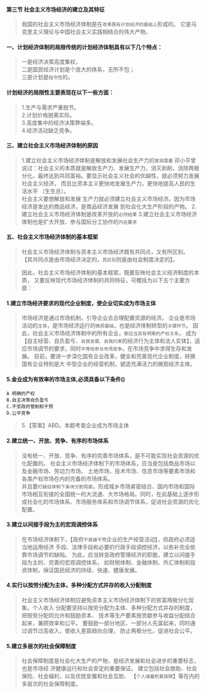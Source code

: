 #### 第三节 社会主义市场经济的建立及其特征
>   我国的社会主义市场经济体制是在`改革既有计划经济的基础上`形成的。
    它是马克思主义理论与中国社会主义实践相结合的伟大产物。
    
#### 一、计划经济体制的局限传统的计划经济体制具有以下几个特点：
>   一是经济决策高度集权，  
    二是国民经济计划是个庞大的体系，无所不包；   
    三是计划是`指令性`的。   

#### 计划经济的局限性主要表现在以下一些方面：
>   1.生产与需求严重脱节。    
    2.计划价格脱离实际。    
    3.高度集中的经济决策弊端多。    
    4.经济活动缺乏竞争。    
    
    
#### 三、建立社会主义市场经济体制的原因
>   1.建立社会主义市场经济体制是解放和发展社会生产力的`客观需要`
        邓小平曾说过：社会主义的本质就是解放生产力、发展生产力，消灭剥削，消除两极
        分化，最终达到共同富裕。要显示社会主义社会的优越性，就必须努力发展社会主义经济，
        而且比资本主义更快地发展生产力，更快地提高人民的生活水平 （生生总）。  
            社会主义要想解放和发展
        生产力就必须建立社会主义市场经济。因为市场经济是发达的商品经济，是商品经济发展
        到社会化大生产阶段的产物。
    2.建立社会主义市场经济体制是改革开放的`必然结果`
    3.建立社会主义市场经济体制也是扩大开放、参与国际分工协作的`内在要求`


#### 五、社会主义市场经济体制的基本框架
>   社会主义市场经济体制与资本主义市场经济既有共同点，又有所区别。
    【其共同点是由市场经济决定的，`其区别`则是由社会制度决定的】。

>   因此，社会主义市场经济体制的基本框架，既要反映社会主义经济制度的本质，
    又要反映现代市场经济体制的共同特征，可概括为以下五个主要方面：
    
#### 1.建立市场经济要求的现代企业制度，使企业切实成为市场主体
>   市场经济是通过市场机制，引导企业去合理配置资源的经济。
企业是市场活动的`主体`，是市场经济运行的`微观基础`，也是经济体制转型的`关键环节`。
    因此，社会主义市场经济体制中的所有企业，`都应当具有明晰的产权关系`，
        成为【自主经营、自负盈亏、`自我发展、自我约束`的经济行为主体和法人实体】，适应市场调节的要求，同时`平等地参与市场竞争`，在市场竞争中求得生存和发展。
    目前，要进一步深化国有企业改革，健全和完善现代企业制度，转换国有企业特别是大
    中型企业的经营机制，塑造充满活力的微观经济主体。

#### 5.金业成为有效率的市场主体,必须具备以下条件()
    A 明确的产权
    B.自主决策自负盈亏
    C.不受政府管制和干预
    D.公平竞争
>   5.【答案】ABD。本题考查企业成为市场主体    
    
#### 2.建立统一、开放、竞争、有序的市场体系
>   没有统一、开放、竞争、有序的完善市场体系，是不可能实现社会资源的优化配置的。
    社会主义市场经济体制下的市场体系，应当是包括商品市场以及金融市场、劳动力市场、
    土地市场、技术市场、信息市场等要素市场和各类产权市场在内的完备的市场体系。  
        并且要`打破旧体制下条块分割局面`，形成城乡市场紧密结合、国内市场和国际市场相互衔接的全国统一的大流通、大市场格局。同时，在此基础上逐步形成社会化的市场体系、市场服务体系和市场调节体系，促进社会资源的优化配置。
        
        
#### 3.建立以间接手段为主的宏观调控体系
>   在市场经济体制下，【政府`不直接干预`企业的生产经营活动】，但政府必须适当地运用经济
    手段、法律手段和必要的行政手段调控经济，以弥补完全依靠市场调节的缺陷。
    为此，应当转变政府管理经济的职能，建立以间接手段为主的、完善的宏观调控体系，
    如财税体制、金融体制、外汇体制和投资体制，保证国民经济的持续、快速、健康发展。
    
#### 4.实行以按劳分配为主体，多种分配方式并存的收入分配制度
>   社会主义市场经济体制应避免资本主义市场经济体制下的贫富两极分化现象。个人收入
    分配要坚持以按劳分配为主体、多种分配方式并存的制度，把按劳分配同允许和鼓励资本、
    技术等生产要素按贡献参与收益分配结合起来，兼顾效率和公平。
    要鼓励一部分地区、一部分人先富起来，同时通过调节过高收入，使收入差距趋向合理，
    防止两极分化，促进社会公平。
    
#### 5.建立多层次的社会保障制度
>   社会保障制度是社会化大生产的产物，是经济发展和社会进步的重要标志，也是市场经
    济健康运行和社会安定的重要保证。
    建立包括社会救助、社会保险、社会福利，以及优抚安置和社会互助、
    【`个人储蓄积累保障`】等在内的多层次的社会保障制度。
